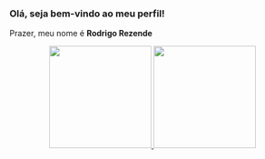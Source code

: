 ### Olá, seja bem-vindo ao meu perfil!
Prazer, meu nome é **Rodrigo Rezende**  

<div align="center">

  <a href="https://github.com/anuraghazra/github-readme-stats">
    <img height="180em" src="https://github-readme-stats.vercel.app/api?username=ORodrigoRezende&show_icons=true&include_all_commits=true&count_private=true&theme=tokyonight"/>
  </a>

  <a href="https://github.com/anuraghazra/github-readme-stats">
    <img height="180em" src="https://github-readme-stats.vercel.app/api/top-langs/?username=ORodrigoRezende&layout=compact&langs_count=7&theme=tokyonight"/>
  </a>

</div>
